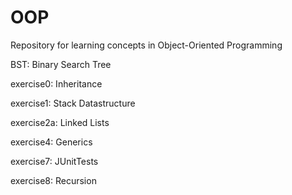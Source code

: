 # OOP

Repository for learning concepts in Object-Oriented Programming



BST: Binary Search Tree



exercise0: Inheritance

exercise1: Stack Datastructure

exercise2a: Linked Lists

exercise4: Generics

exercise7: JUnitTests

exercise8: Recursion

